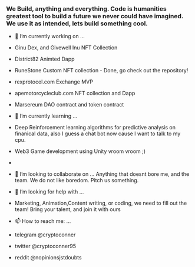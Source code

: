 ### We Build, anything and everything. Code is humanities greatest tool to build a future we never could have imagined. We use it as intended, lets build something cool.

- 🔭 I’m currently working on ...
- Ginu Dex, and Givewell Inu NFT Collection
- District82 Animted Dapp
- RuneStone Custom NFT collection - Done, go check out the repository! 
- rexprotocol.com Exchange MVP
- apemotorcycleclub.com NFT collection and Dapp
- Marsereum DAO contract and token contract

- 🌱 I’m currently learning ...
- Deep Reinforcement learning algorithms for predictive analysis on finanical data, also I guess a chat bot now cause I want to talk to my cpu. 
- Web3 Game development using Unity vroom vroom ;)
- 
- 👯 I’m looking to collaborate on ...
Anything that doesnt bore me, and the team. We do not like boredom. Pitch us something.

- 🤔 I’m looking for help with ...
- Marketing, Animation,Content writing, or coding, we need to fill out the team! Bring your talent, and join it with ours

- 📫 How to reach me: ...
- telegram @cryptoconner
- twitter @cryptoconner95
- reddit @nopinionsjstdoubts
